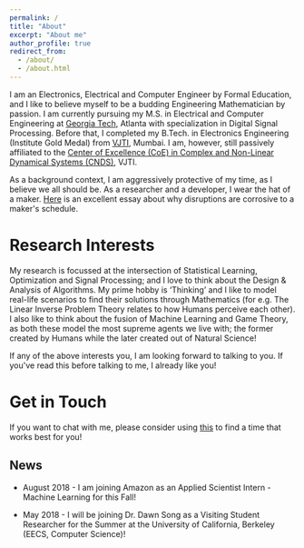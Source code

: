 ```yaml
---
permalink: /
title: "About"
excerpt: "About me"
author_profile: true
redirect_from: 
  - /about/
  - /about.html
---
```



I am an Electronics, Electrical and Computer Engineer by Formal Education, and I like to believe myself to be a budding Engineering Mathematician by passion. I am currently pursuing my M.S. in Electrical and Computer Engineering at [Georgia Tech](https://www.gatech.edu/), Atlanta with specialization in Digital Signal Processing. Before that, I completed my B.Tech. in Electronics Engineering (Institute Gold Medal) from [VJTI](https://www.vjti.ac.in/), Mumbai. I am, however, still passively affiliated to the [Center of Excellence (CoE) in Complex and Non-Linear Dynamical Systems (CNDS)](https://www.vjti.ac.in/images/coe-cnds/project/index.html), VJTI.

As a background context, I am aggressively protective of my time, as I believe we all should be. As a researcher and a developer, I wear the hat of a maker. [Here](http://www.paulgraham.com/makersschedule.html) is an excellent essay about why disruptions are corrosive to a maker's schedule.



Research Interests
======

 My research is focussed at the intersection of Statistical Learning, Optimization and Signal Processing; and I love to think about the Design & Analysis of Algorithms. My prime hobby is ‘Thinking’ and I like to model real-life scenarios to find their solutions through Mathematics (for e.g. The Linear Inverse Problem Theory relates to how Humans perceive each other). I also like to think about the fusion of Machine Learning and Game Theory, as both these model the most supreme agents we live with; the former created by Humans while the later created out of Natural Science! 

If any of the above interests you, I am looking forward to talking to you. If you've read this before talking to me, I already like you!



Get in Touch
======

If you want to chat with me, please consider using [this](https://calendly.com/nishant-keni) to find a time that works best for you! 



News
------
* August 2018 - I am joining Amazon as an Applied Scientist Intern - Machine Learning for this Fall!

* May 2018 - I will be joining Dr. Dawn Song as a Visiting Student Researcher for the Summer at the University of California, Berkeley (EECS, Computer Science)!
